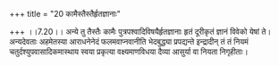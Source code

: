+++
title = "20 कामैस्तैस्तैर्हृतज्ञानाः"

+++
।।7.20।। अन्ये तु तैस्तैः कामैः पुत्रपश्वादिविषयैर्हृतज्ञानाः हृतं
दूरीकृतं ज्ञानं विवेको येषां ते। अन्यदेवताः अहमेतस्या आराधनेनेदं
फलमवाप्नवानीति भेदबुद्ध्या प्रपद्यन्ते इन्द्रादीन् तं तं नियमं
चतुर्दश्युपवासादिकमास्थाय स्वया प्रकृत्या वक्ष्यमाणविधया दैव्या आसुर्या
वा नियता निगृहीताः।
